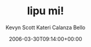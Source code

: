 ---
title: 'lipu mi!'
posts: 5
hash: 't497'
author: 'Kevyn Scott Kateri Calanza Bello'
date: 2006-03-30T09:14:00+00:00
sources:
  - http://forums.tokipona.org/viewtopic.php%3Ft=497.html
---